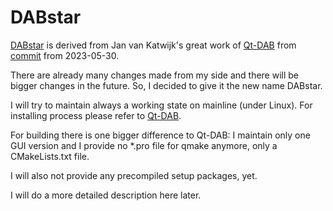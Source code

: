 # DABstar

[DABstar](https://github.com/tomneda/DABstar) is derived from Jan van Katwijk's great work of [Qt-DAB](https://github.com/JvanKatwijk/qt-dab)
from [commit](https://github.com/JvanKatwijk/qt-dab/tree/b083a8e169ca2b7dd47167a07b92fa5a1970b249) from 2023-05-30.


There are already many changes made from my side and there will be bigger changes in the future. 
So, I decided to give it the new name DABstar.

I will try to maintain always a working state on mainline (under Linux). 
For installing process please refer to [Qt-DAB](https://github.com/JvanKatwijk/qt-dab).

For building there is one bigger difference to Qt-DAB: I maintain only one GUI version and I provide no *.pro file for qmake anymore, only a CMakeLists.txt file.

I will also not provide any precompiled setup packages, yet.

I will do a more detailed description here later.

